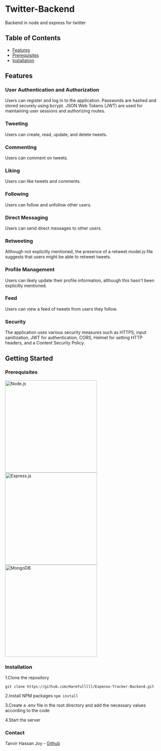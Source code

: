 # Twitter-Backend
Backend in node and express for twitter

## Table of Contents

- [Features](#features)
- [Prerequisites](#Prerequisites)
- [Installation](#installation)

## Features

### User Authentication and Authorization

Users can register and log in to the application. Passwords are hashed and stored securely using bcrypt. JSON Web Tokens (JWT) are used for maintaining user sessions and authorizing routes.

### Tweeting
Users can create, read, update, and delete tweets.

### Commenting
Users can comment on tweets.

### Liking
Users can like tweets and comments.

### Following
Users can follow and unfollow other users.

### Direct Messaging
Users can send direct messages to other users.

### Retweeting
Although not explicitly mentioned, the presence of a retweet.model.js file suggests that users might be able to retweet tweets.

### Profile Management
Users can likely update their profile information, although this hasn't been explicitly mentioned.

### Feed
Users can view a feed of tweets from users they follow.

### Security

The application uses various security measures such as HTTPS, input sanitization, JWT for authentication, CORS, Helmet for setting HTTP headers, and a Content Security Policy.

## Getting Started

### Prerequisites

<img src="https://nodejs.org/static/images/logo.svg" alt="Node.js" width="300"/>
<img src="https://expressjs.com/images/express-facebook-share.png" alt="Express.js" width="300"/>
<img src="https://webassets.mongodb.com/_com_assets/cms/MongoDB_Logo_FullColorBlack_RGB-4td3yuxzjs.png" alt="MongoDB" width="300"/>

### Installation

1.Clone the repository

`git clone https://github.com/Harmfulllll/Expense-Tracker-Backend.git `

2.Install NPM packages
`npm install`

3.Create a .env file in the root directory and add the necessary values according to the code

4.Start the server

### Contact
Tanvir Hassan Joy - [Github](https://github.com/Harmfulllll)


